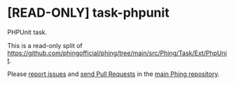 # [READ-ONLY] task-phpunit

PHPUnit task.

This is a read-only split of https://github.com/phingofficial/phing/tree/main/src/Phing/Task/Ext/PhpUnit.

Please [report issues](https://github.com/phingofficial/phing/issues) and
[send Pull Requests](https://github.com/phingofficial/phing/pulls)
in the [main Phing repository](https://github.com/phingofficial/phing).
